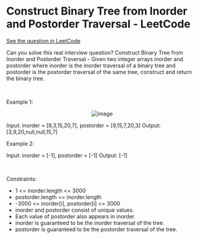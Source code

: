 # Construct Binary Tree from Inorder and Postorder Traversal - LeetCode
[See the question in LeetCode](https://leetcode.com/problems/construct-binary-tree-from-inorder-and-postorder-traversal/submissions/1623885778/?envType=study-plan-v2&envId=top-interview-150)

Can you solve this real interview question? Construct Binary Tree from Inorder and Postorder Traversal - Given two integer arrays inorder and postorder where inorder is the inorder traversal of a binary tree and postorder is the postorder traversal of the same tree, construct and return the binary tree.

 

Example 1:


<p align="center">
  <img src="https://assets.leetcode.com/uploads/2021/02/19/tree.jpg" alt="image" >
</p>



Input: inorder = [9,3,15,20,7], postorder = [9,15,7,20,3]
Output: [3,9,20,null,null,15,7]


Example 2:


Input: inorder = [-1], postorder = [-1]
Output: [-1]


 

Constraints:

 * 1 <= inorder.length <= 3000
 * postorder.length == inorder.length
 * -3000 <= inorder[i], postorder[i] <= 3000
 * inorder and postorder consist of unique values.
 * Each value of postorder also appears in inorder.
 * inorder is guaranteed to be the inorder traversal of the tree.
 * postorder is guaranteed to be the postorder traversal of the tree.
